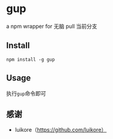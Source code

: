 gup
===

a npm wrapper for 无脑 pull 当前分支

## Install 

	npm install -g gup
	
## Usage

执行`gup`命令即可

## 感谢

- luikore（https://github.com/luikore）